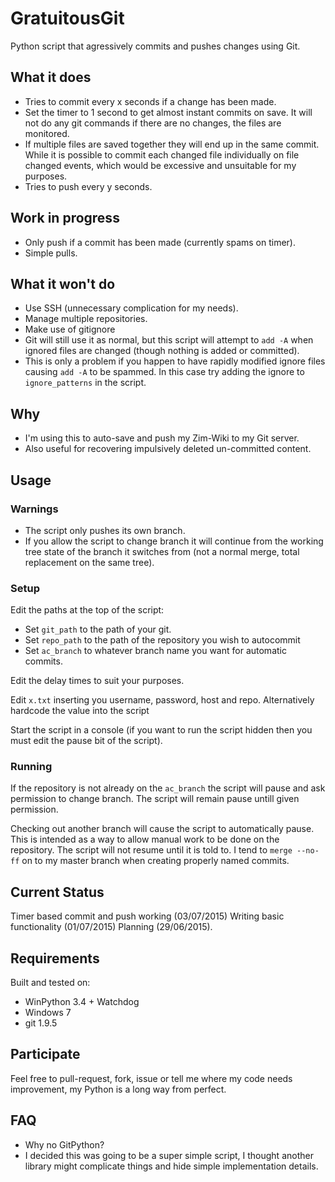 # GratuitousGit
Python script that agressively commits and pushes changes using Git.

## What it does
* Tries to commit every x seconds if a change has been made.
 * Set the timer to 1 second to get almost instant commits on save. It will not do any git commands if there are no changes, the files are monitored.
 * If multiple files are saved together they will end up in the same commit. While it is possible to commit each changed file individually on file changed events, which would be excessive and unsuitable for my purposes.
* Tries to push every y seconds.

## Work in progress
* Only push if a commit has been made (currently spams on timer).
* Simple pulls.

## What it won't do
 * Use SSH (unnecessary complication for my needs).
 * Manage multiple repositories.
 * Make use of gitignore
  * Git will still use it as normal, but this script will attempt to `add -A` when ignored files are changed (though nothing is added or committed).
  * This is only a problem if you happen to have rapidly modified ignore files causing `add -A` to be spammed. In this case try adding the ignore to `ignore_patterns` in the script.

## Why
 * I'm using this to auto-save and push my Zim-Wiki to my Git server.
 * Also useful for recovering impulsively deleted un-committed content.

## Usage
### Warnings
 * The script only pushes its own branch.
 * If you allow the script to change branch it will continue from the working tree state of the branch it switches from (not a normal merge, total replacement on the same tree).

### Setup
Edit the paths at the top of the script:
 * Set `git_path` to the path of your git.
 * Set `repo_path` to the path of the repository you wish to autocommit
 * Set `ac_branch` to whatever branch name you want for automatic commits.

Edit the delay times to suit your purposes.

Edit `x.txt` inserting you username, password, host and repo. Alternatively hardcode the value into the script

Start the script in a console (if you want to run the script hidden then you must edit the pause bit of the script).

### Running
If the repository is not already on the `ac_branch` the script will pause and ask permission to change branch. The script will remain pause untill given permission.

Checking out another branch will cause the script to automatically pause. This is intended as a way to allow manual work to be done on the repository. The script will not resume until it is told to. I tend to `merge --no-ff` on to my master branch when creating properly named commits.

## Current Status
Timer based commit and push working (03/07/2015)
Writing basic functionality (01/07/2015)
Planning (29/06/2015).

## Requirements
Built and tested on:
- WinPython 3.4 + Watchdog
- Windows 7
- git 1.9.5

## Participate
Feel free to pull-request, fork, issue or tell me where my code needs improvement, my Python is a long way from perfect.

## FAQ
 * Why no GitPython?
  * I decided this was going to be a super simple script, I thought another library might complicate things and hide simple implementation details.
